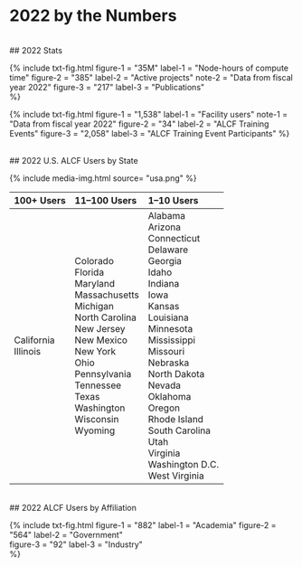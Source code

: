 # 2022 by the Numbers



<br>
## 2022 Stats

{%	include txt-fig.html 
  	figure-1 = "35M"
	label-1 = "Node-hours of compute time"
	figure-2 = "385"
	label-2 = "Active projects"
	note-2 = "Data from fiscal year 2022"
	figure-3 = "217"
	label-3 = "Publications"	
%}

{%	include txt-fig.html 
	figure-1 = "1,538"
	label-1 = "Facility users"
	note-1 = "Data from fiscal year 2022"
	figure-2 = "34"
	label-2 = "ALCF Training Events"
	figure-3 = "2,058"
	label-3 = "ALCF Training Event Participants"
%}


<br>
## 2022 U.S. ALCF Users by State

{% include media-img.html
   source= "usa.png"
%}

| 100+ Users | 11–100 Users | 1–10 Users |
|:--|:--|:--|
| California <br> Illinois | Colorado <br> Florida <br> Maryland <br> Massachusetts <br> Michigan <br> North Carolina <br> New Jersey <br> New Mexico <br> New York <br> Ohio <br> Pennsylvania <br> Tennessee <br> Texas <br> Washington <br> Wisconsin <br> Wyoming | Alabama <br> Arizona <br> Connecticut <br> Delaware <br> Georgia <br> Idaho <br> Indiana <br> Iowa <br> Kansas <br> Louisiana <br> Minnesota <br> Mississippi <br> Missouri <br> Nebraska <br> North Dakota <br> Nevada <br> Oklahoma <br> Oregon <br> Rhode Island <br> South Carolina <br> Utah <br> Virginia <br> Washington D.C. <br> West Virginia |


<br>
## 2022 ALCF Users by Affiliation

{%	include txt-fig.html 
	  	figure-1 = "882"
		label-1 = "Academia"
		figure-2 = "564"
		label-2 = "Government"	
		figure-3 = "92"
		label-3 = "Industry"	
%}








